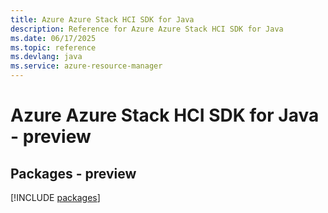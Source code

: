 ```yaml
---
title: Azure Azure Stack HCI SDK for Java
description: Reference for Azure Azure Stack HCI SDK for Java
ms.date: 06/17/2025
ms.topic: reference
ms.devlang: java
ms.service: azure-resource-manager
---
```

# Azure Azure Stack HCI SDK for Java - preview
## Packages - preview
[!INCLUDE [packages](azure-stack-hci-index.md)]